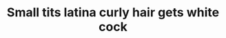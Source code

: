---
layout: post
title: Small tits latina curly hair gets white cock
duration: '12:37'
view: 215
rate: 2
video: 'http://fantasti.cc/embed/469891/'
category: 
 - asian
 - black
 - rough
tags: 
 - big-black-cock
priority: 0.9
changefreq: daily
---